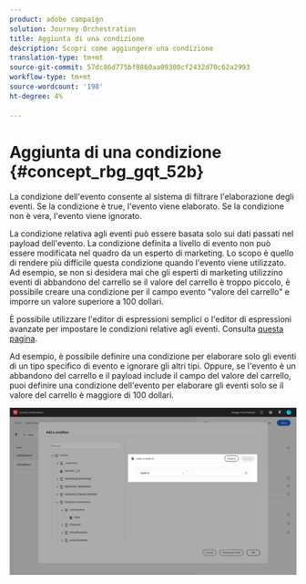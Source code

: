 ```yaml
---
product: adobe campaign
solution: Journey Orchestration
title: Aggiunta di una condizione
description: Scopri come aggiungere una condizione
translation-type: tm+mt
source-git-commit: 57dc86d775bf8860aa09300cf2432d70c62a2993
workflow-type: tm+mt
source-wordcount: '198'
ht-degree: 4%

---
```




# Aggiunta di una condizione {#concept_rbg_gqt_52b}

La condizione dell&#39;evento consente al sistema di filtrare l&#39;elaborazione degli eventi. Se la condizione è true, l&#39;evento viene elaborato. Se la condizione non è vera, l&#39;evento viene ignorato.

La condizione relativa agli eventi può essere basata solo sui dati passati nel payload dell&#39;evento. La condizione definita a livello di evento non può essere modificata nel quadro da un esperto di marketing. Lo scopo è quello di rendere più difficile questa condizione quando l&#39;evento viene utilizzato. Ad esempio, se non si desidera mai che gli esperti di marketing utilizzino eventi di abbandono del carrello se il valore del carrello è troppo piccolo, è possibile creare una condizione per il campo evento &quot;valore del carrello&quot; e imporre un valore superiore a 100 dollari.

È possibile utilizzare l&#39;editor di espressioni semplici o l&#39;editor di espressioni avanzate per impostare le condizioni relative agli eventi. Consulta [questa pagina](../expression/expressionadvanced.md).

Ad esempio, è possibile definire una condizione per elaborare solo gli eventi di un tipo specifico di evento e ignorare gli altri tipi. Oppure, se l&#39;evento è un abbandono del carrello e il payload include il campo del valore del carrello, puoi definire una condizione dell&#39;evento per elaborare gli eventi solo se il valore del carrello è maggiore di 100 dollari.

![](../assets/journey78.png)
